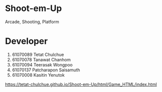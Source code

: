 # Shoot-em-Up
  Arcade, Shooting, Platform
# Developer
  1. 61070089 Tetat Chulchue
  2. 61070078 Tanawat Chanhom
  3. 61070094 Teerasak Wongpoo
  4. 61070137 Patcharapon Saisamuth
  5. 61070008 Kasitin Yenutok

https://tetat-chulchue.github.io/Shoot-em-Up/html/Game_HTML/index.html
